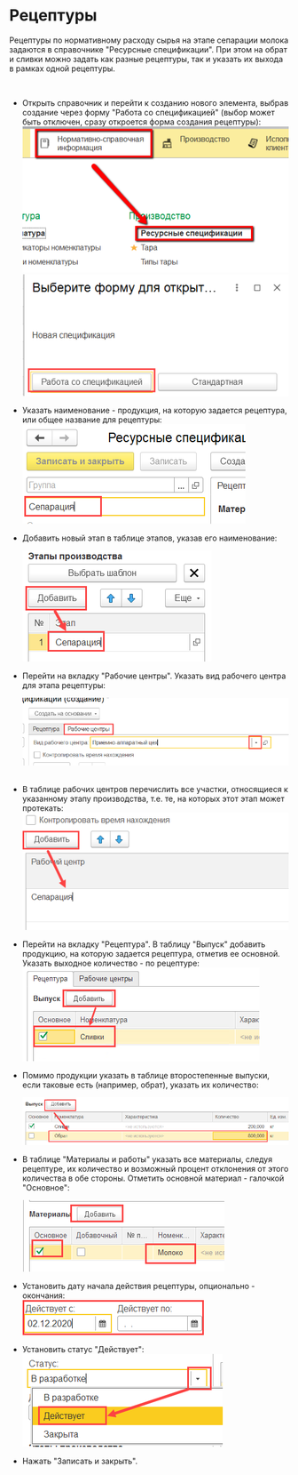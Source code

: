 **Рецептуры**
=============

Рецептуры по нормативному расходу сырья на этапе сепарации молока
задаются в справочнике "Ресурсные спецификации". При этом на обрат и сливки можно задать как разные рецептуры, так и указать их выхода в рамках одной рецептуры.

 

-   Открыть справочник и перейти к созданию нового элемента, выбрав
    создание через форму "Работа со спецификацией" (выбор может быть отключен, сразу откроется форма создания рецептуры):  
![](ResourceSpecifications.assets/drex_retseptury_1_custom.png)  
![](ResourceSpecifications.assets/image-20201214142222222.png)
    
-   Указать наименование - продукция, на которую задается рецептура, или
    общее название для рецептуры:  
![image-20201214143534053](ResourceSpecifications.assets/image-20201214143534053.png)

-   Добавить новый этап в таблице этапов, указав его наименование:
    
    ![image-20201214150705513](ResourceSpecifications.assets/image-20201214150705513.png)

-   Перейти на вкладку "Рабочие центры". Указать вид рабочего центра для этапа рецептуры:
    
    ![](ResourceSpecifications.assets/image-20201214142605741.png)  
    
-   В таблице рабочих центров перечислить все участки, относящиеся к указанному этапу
    производства, т.е. те, на которых этот этап может протекать:  
    ![image-20201214150913313](ResourceSpecifications.assets/image-20201214150913313.png)
    
-   Перейти на вкладку "Рецептура". В таблицу "Выпуск" добавить продукцию, на
    которую задается рецептура, отметив ее основной. Указать выходное количество - по рецептуре: 
    ![](ResourceSpecifications.assets/2021-08-02-14-30-46.png)

-   Помимо продукции указать в таблице второстепенные выпуски, если
    таковые есть (например, обрат), указать их количество:  
    
    ![image-20201214153202228](ResourceSpecifications.assets/image-20201214153202228.png)
    
-   В таблице "Материалы и работы" указать все материалы, следуя
    рецептуре, их количество и возможный процент отклонения от этого
    количества в обе стороны. Отметить основной материал - галочкой "Основное":  
    
    ![](ResourceSpecifications.assets/2021-08-02-14-32-31.png)

- Установить дату начала действия рецептуры, опционально - окончания:  
  ![](ResourceSpecifications.assets/image-20201214143145414.png)

-   Установить статус "Действует": 
    ![](ResourceSpecifications.assets/image-20201214143215384.png)

- Нажать "Записать и закрыть".


